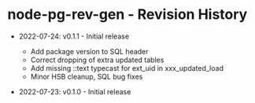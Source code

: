 # node-pg-rev-gen - Revision History

- 2022-07-24: v0.1.1 - Initial release
  - Add package version to SQL header
  - Correct dropping of extra updated tables
  - Add missing ::text typecast for ext_uid in xxx_updated_load
  - Minor HSB cleanup, SQL bug fixes

- 2022-07-23: v0.1.0 - Initial release
